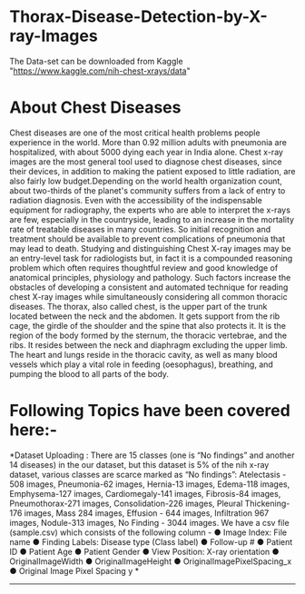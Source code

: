 # Thorax-Disease-Detection-by-X-ray-Images

The Data-set can be downloaded from Kaggle "https://www.kaggle.com/nih-chest-xrays/data" 
# About Chest Diseases
Chest diseases are one of the most critical health problems people experience in the world. More than 0.92 million adults with pneumonia are hospitalized, with about 5000 dying each year in India alone. Chest x-ray images are the most general tool used to diagnose chest diseases, since their devices, in addition to making the patient exposed to little radiation, are also fairly low budget.Depending on the world health organization count, about two-thirds of the planet's community suffers from a lack of entry to radiation diagnosis. Even with the accessibility of the indispensable equipment for radiography, the experts who are able to interpret the x-rays are few, especially in the countryside, leading to an increase in the mortality rate of treatable diseases in many countries. So initial recognition and treatment should be available to prevent complications of pneumonia that may lead to death. Studying and distinguishing Chest X-ray images may be an entry-level task for radiologists but, in fact it is a compounded reasoning problem which often requires thoughtful review and good knowledge of anatomical principles, physiology and pathology. Such factors increase the obstacles of developing a consistent and automated technique for reading chest X-ray images while simultaneously considering all common thoracic diseases.
The thorax, also called chest, is the upper part of the trunk located between the neck and the abdomen. It gets support from the rib cage, the girdle of the shoulder and the spine that also protects it. It is the region of the body formed by the sternum, the thoracic vertebrae, and the ribs. It resides between the neck and diaphragm excluding the upper limb. The heart and lungs reside in the thoracic cavity, as well as many blood vessels which play a vital role in feeding (oesophagus), breathing, and pumping the blood
to all parts of the body.

# Following Topics have been covered here:-

*Dataset Uploading : 
There are 15 classes (one is “No findings” and another 14 diseases) in the our dataset, but this dataset is 5% of the nih x-ray
dataset, various classes are scarce marked as “No findings”: Atelectasis - 508 images, Pneumonia-62 images, Hernia-13 images,
Edema-118 images, Emphysema-127 images, Cardiomegaly-141 images, Fibrosis-84 images, Pneumothorax-271 images,
Consolidation-226 images, Pleural Thickening-176 images, Mass 284 images, Effusion - 644 images, Infiltration 967 images,
Nodule-313 images, No Finding - 3044 images.
We have a csv file (sample.csv) which consists of the following column -
● Image Index: File name
● Finding Labels: Disease type (Class label)
● Follow-up #
● Patient ID
● Patient Age
● Patient Gender
● View Position: X-ray orientation
● OriginalImageWidth
● OriginalImageHeight
● OriginalImagePixelSpacing_x
● Original Image Pixel Spacing y
*
***
